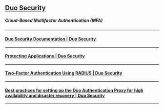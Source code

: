 
## [Duo Security](https://duo.com/)
##### *Cloud-Based Multifactor Authentication (MFA)*

***

#### [Duo Security Documentation | Duo Security](https://duo.com/docs)

***

#### [Protecting Applications | Duo Security](https://duo.com/docs/protecting-applications)

***

#### [Two-Factor Authentication Using RADIUS | Duo Security](https://duo.com/docs/radius)

***

#### [Best practices for setting up the Duo Authentication Proxy for high availability and disaster recovery | Duo Security](https://help.duo.com/s/article/authentication-proxy-availability?language=en_US)

***